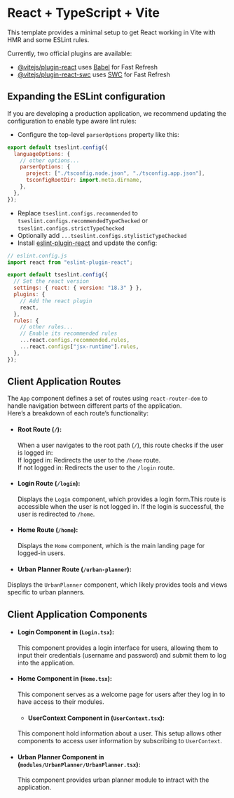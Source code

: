 # React + TypeScript + Vite

This template provides a minimal setup to get React working in Vite with HMR and some ESLint rules.

Currently, two official plugins are available:

- [@vitejs/plugin-react](https://github.com/vitejs/vite-plugin-react/blob/main/packages/plugin-react/README.md) uses [Babel](https://babeljs.io/) for Fast Refresh
- [@vitejs/plugin-react-swc](https://github.com/vitejs/vite-plugin-react-swc) uses [SWC](https://swc.rs/) for Fast Refresh

## Expanding the ESLint configuration

If you are developing a production application, we recommend updating the configuration to enable type aware lint rules:

- Configure the top-level `parserOptions` property like this:

```js
export default tseslint.config({
  languageOptions: {
    // other options...
    parserOptions: {
      project: ["./tsconfig.node.json", "./tsconfig.app.json"],
      tsconfigRootDir: import.meta.dirname,
    },
  },
});
```

- Replace `tseslint.configs.recommended` to `tseslint.configs.recommendedTypeChecked` or `tseslint.configs.strictTypeChecked`
- Optionally add `...tseslint.configs.stylisticTypeChecked`
- Install [eslint-plugin-react](https://github.com/jsx-eslint/eslint-plugin-react) and update the config:

```js
// eslint.config.js
import react from "eslint-plugin-react";

export default tseslint.config({
  // Set the react version
  settings: { react: { version: "18.3" } },
  plugins: {
    // Add the react plugin
    react,
  },
  rules: {
    // other rules...
    // Enable its recommended rules
    ...react.configs.recommended.rules,
    ...react.configs["jsx-runtime"].rules,
  },
});
```


## Client Application Routes
The `App` component defines a set of routes using `react-router-dom` to handle navigation between different parts of the application.
<br/>Here’s a breakdown of each route’s functionality:

* #### Root Route (`/`): 
   When a user navigates to the root path (`/`), this route checks if the user is logged in:
<br/>If logged in: Redirects the user to the `/home` route.
<br/>If not logged in: Redirects the user to the `/login` route.

* #### Login Route (`/login`):
  Displays the `Login` component, which provides a login form.This route is accessible when the user is not logged in. If the login is successful, the user is redirected to `/home`.

* #### Home Route (`/home`):
  Displays the `Home` component, which is the main landing page for logged-in users.

* #### Urban Planner Route (`/urban-planner`):
Displays the `UrbanPlanner` component, which likely provides tools and views specific to urban planners.

## Client Application Components
* #### Login Component in (`Login.tsx`):
  This component provides a login interface for users, allowing them to input their credentials (username and password) and submit them to log into the application.

* #### Home Component in (`Home.tsx`):
  This component serves as a welcome page for users after they log in to have access to their modules.

  * #### UserContext Component in (`UserContext.tsx`):
  This component hold information about a user. This setup allows other components to access user information by subscribing to `UserContext`.


 * #### Urban Planner Component in (`modules/UrbanPlanner/UrbanPlanner.tsx`):
   This component provides urban planner module to intract with the application.
